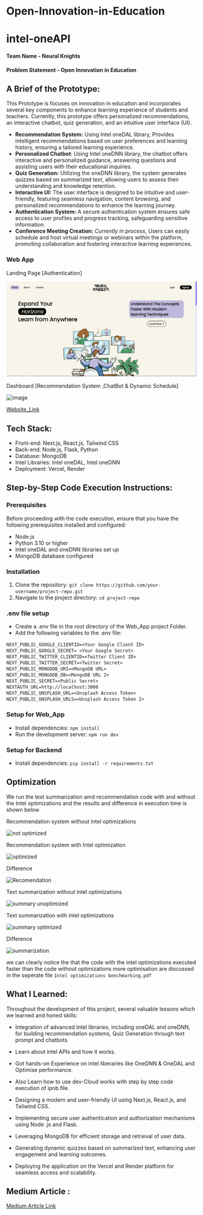 # Open-Innovation-in-Education
# intel-oneAPI

#### Team Name - Neural Knights

#### Problem Statement - Open Innovation in Education

## **A Brief of the Prototype:**

This Prototype is focuses on innovation in education and incorporates several key components to enhance learning experience of students and teachers. Currently, this prototype offers personalized recommendations, an interactive chatbot, quiz generation, and an intuitive user interface (UI).

- **Recommendation System:** Using Intel oneDAL library, Provides intelligent recommendations based on user preferences and learning history, ensuring a tailored learning experience.
- **Personalized Chatbot**: Using Intel oneDNN library, the chatbot offers interactive and personalized guidance, answering questions and assisting users with their educational inquiries.
- **Quiz Generation:** Utilizing the oneDNN library, the system generates quizzes based on summarized text, allowing users to assess their understanding and knowledge retention.
- **Interactive UI:** The user interface is designed to be intuitive and user-friendly, featuring seamless navigation, content browsing, and personalized recommendations to enhance the learning journey.
- **Authentication System:** A secure authentication system ensures safe access to user profiles and progress tracking, safeguarding sensitive information.
- **Conference Meeting Creation:** _Currently in process_, Users can easily schedule and host virtual meetings or webinars within the platform, promoting collaboration and fostering interactive learning experiences.

### Web App

Landing Page [Authentication]

![Landing_Page](./landing.png)

Dashboard [Recommendation System ,ChatBot & Dynamic Schedule]

![image](https://github.com/Neural-Knights/Master_oneAPI/assets/97380192/366bb4a5-fbc3-40fb-aedf-f3489c501f9d)

[Website_Link](
https://nknights.vercel.app)

## **Tech Stack:**

- Front-end: Next.js, React.js, Tailwind CSS
- Back-end: Node.js, Flask, Python
- Database: MongoDB
- Intel Libraries: Intel oneDAL, Intel oneDNN
- Deployment: Vercel, Render

## **Step-by-Step Code Execution Instructions:**

### Prerequisites

Before proceeding with the code execution, ensure that you have the following prerequisites installed and configured:

- Node.js
- Python 3.10 or higher
- Intel oneDAL and oneDNN libraries set up
- MongoDB database configured

### Installation

1. Clone the repository: `git clone https://github.com/your-username/project-repo.git`
2. Navigate to the project directory: `cd project-repo`

### .env file setup

- Create a .env file in the root directory of the Web_App project Folder.
- Add the following variables to the .env file:

```[.env]
NEXT_PUBLIC_GOOGLE_CLIENTID=<Your Google Client ID>
NEXT_PUBLIC_GOOGLE_SECRET= <Your Google Secret>
NEXT_PUBLIC_TWITTER_CLIENTID=<Twitter Client ID>
NEXT_PUBLIC_TWITTER_SECRET=<Twitter Secret>
NEXT_PUBLIC_MONGODB_URI=<MongoDB URL>
NEXT_PUBLIC_MONGODB_DB=<MongoDB URL 2>
NEXT_PUBLIC_SECRET=<Public Secret>
NEXTAUTH_URL=http://localhost:3000
NEXT_PUBLIC_UNSPLASH_URL=<Unsplash Access Token>
NEXT_PUBLIC_UNSPLASH_URLS=<Unsplash Access Token 2>
```

### Setup for Web_App

- Install dependencies: `npm install`
- Run the development server: `npm run dev`

### Setup for Backend

- Install dependencies: `pip install -r requirements.txt`

## **Optimization**
We run the text summarization amd recommendation code with and without the Intel optimizations and the results and difference in execution time is shown below

Recommendation system without intel optimizations

![not optimized](https://github.com/Neural-Knights/Master_oneAPI/assets/75200824/dea0a49e-3147-4412-8938-b2dc2761105e)

Recommendation system with Intel optimization

![optimized](https://github.com/Neural-Knights/Master_oneAPI/assets/75200824/d84ff5e9-5f34-4bc9-949a-f2a77099be7a)

Difference 

![Recomendation](https://github.com/Neural-Knights/Master_oneAPI/assets/75200824/60b004c4-80d4-445d-bdea-ccc287528400)


Text summarization without intel optimizations

![summary unoptimized](https://github.com/Neural-Knights/Master_oneAPI/assets/75200824/f908a6e4-5257-4491-9e19-d061fdb361cc)

Text summarization with intel optimizations

![summary optimized](https://github.com/Neural-Knights/Master_oneAPI/assets/75200824/0178481d-6e1c-47d1-a8b5-3c44c48ea028)

Difference 

![summarization](https://github.com/Neural-Knights/Master_oneAPI/assets/75200824/94616e71-7619-4dee-b147-c940e8b6ef88)

we can clearly notice the that the code with the intel optimizations executed faster than the code without optimizations
more optimisation are discussed in the seperate file `Intel optimizations benchmarking.pdf`
## **What I Learned:**

Throughout the development of this project, several valuable lessons which we learned and honed skills:

- Integration of advanced Intel libraries, including oneDAL and oneDNN, for building recommendation systems, Quiz Generation through text prompt and chatbots.
- Learn about intel APIs and how it works.
- Got hands-on Experience on intel liberaries like OneDNN & OneDAL and Optimise performance.
- Also Learn how to use dev-Cloud works with step by step code execution of ipnb file.
- Designing a modern and user-friendly UI using Next.js, React.js, and Tailwind CSS.
- Implementing secure user authentication and authorization mechanisms using Node
  .js and Flask.

- Leveraging MongoDB for efficient storage and retrieval of user data.
- Generating dynamic quizzes based on summarized text, enhancing user engagement and learning outcomes.
- Deploying the application on the Vercel and Render platform for seamless access and scalability.

## Medium Article :

[Medium Article Link](https://medium.com/@anujmalviya850/transforming-education-with-ai-ml-empowering-personalized-learning-experiences-fef68244b51b)
